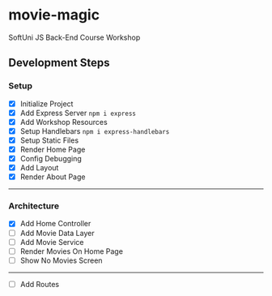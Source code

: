 # movie-magic
SoftUni JS Back-End Course Workshop

## Development Steps

### Setup
 - [x] Initialize Project
 - [x] Add Express Server `npm i express`
 - [x] Add Workshop Resources
 - [x] Setup Handlebars `npm i express-handlebars`
 - [x] Setup Static Files
 - [x] Render Home Page
 - [x] Config Debugging
 - [x] Add Layout
 - [x] Render About Page
---
### Architecture
 - [x] Add Home Controller
 - [ ] Add Movie Data Layer
 - [ ] Add Movie Service 
 - [ ] Render Movies On Home Page
 - [ ] Show No Movies Screen
---
 - [ ] Add Routes